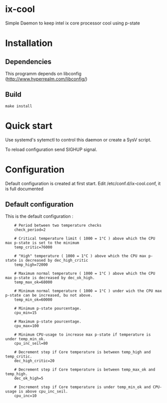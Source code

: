 ix-cool
=======

Simple Daemon to keep intel ix core processor cool using p-state


# Installation

## Dependencies

This programm depends on libconfig (http://www.hyperrealm.com/libconfig/)

## Build

`make install`


# Quick start

Use systemd's sytemctl to control this daemon or create a SysV script.

To reload configuration send SIGHUP signal.

# Configuration

Default configuration is created at first start. Edit /etc/conf.d/ix-cool.conf, it is full documented

## Default configuration

This is the default configuration :


        # Period between two temperature checks
        check_period=2
        
        # Critical temperature limit ( 1000 = 1°C ) above which the CPU max p-state is set to the minimum
        temp_critic=76000
        
        # "High" temperature ( 1000 = 1°C ) above which the CPU max p-state is decreased by dec_high_critic
        temp_high=72000
        
        # Maximum normal temperature ( 1000 = 1°C ) above which the CPU max p-state is decreased by dec_ok_high.
        temp_max_ok=68000
        
        # Minimum normal temperature ( 1000 = 1°C ) under wich the CPU max p-state can be increased, bu not above.
        temp_min_ok=60000
        
        # Minimum p-state pourcentage.
        cpu_min=15
        
        # Maximum p-state pourcentage.
        cpu_max=100
        
        # Minimum CPU-usage to increase max p-state if temperature is under temp_min_ok.
        cpu_inc_seil=80
        
        # Decrement step if Core temperature is between temp_high and temp_critic.
        dec_high_critic=20
        
        # Decrement step if Core temperature is between temp_max_ok and temp_high.
        dec_ok_high=5
        
        # Increment step if Core temperature is under temp_min_ok and CPU-usage is above cpu_inc_seil.
        cpu_inc=10



